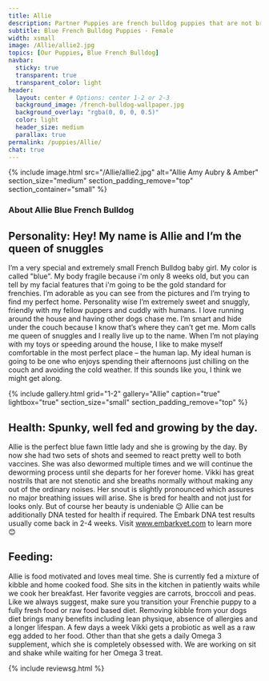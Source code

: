 ```yaml
---
title: Allie
description: Partner Puppies are french bulldog puppies that are not bred by us, but instead by a partner breeder. Partner Puppies are covered by Ethical Frenchie's Health Gaurantee, and are thoroughly investigated and inspected before being listed on our site.
subtitle: Blue French Bulldog Puppies - Female
width: xsmall
image: /Allie/allie2.jpg
topics: [Our Puppies, Blue French Bulldog]
navbar:
  sticky: true
  transparent: true
  transparent_color: light
header:
  layout: center # Options: center 1-2 or 2-3
  background_image: /french-bulldog-wallpaper.jpg
  background_overlay: "rgba(0, 0, 0, 0.5)"
  color: light
  header_size: medium
  parallax: true
permalink: /puppies/Allie/
chat: true
---
```


{% include image.html 
	src="/Allie/allie2.jpg"
  alt="Allie Amy Aubry & Amber"
  section_size="medium"
  section_padding_remove="top"
  section_container="small"
%}

### About Allie Blue French Bulldog
## Personality: Hey! My name is Allie and I’m the queen of snuggles
I’m a very special and extremely small French Bulldog baby girl. My color is called "blue". My body fragile because i'm only 8 weeks old, but you can tell by my facial features that i'm going to be the gold standard for frenchies. I’m adorable as you can see from the pictures and I’m trying to find my perfect home. Personality wise I’m extremely sweet and snuggly, friendly with my fellow puppers and cuddly with humans. I love running around the house and having other dogs chase me. I’m smart and hide under the couch because I know that’s where they can’t get me. 
Mom calls me queen of snuggles and I really live up to the name. When I’m not playing with my toys or speeding around the house, I like to make myself comfortable in the most perfect place – the human lap. My ideal human is going to be one who enjoys spending their afternoons just chilling on the couch and avoiding the cold weather. If this sounds like you, I think we might get along. 

{% include gallery.html 
	grid="1-2"
	gallery="Allie"
	caption="true"
	lightbox="true"
  section_size="small"
  section_padding_remove="top"
%}
## Health: Spunky, well fed and growing by the day. 
Allie is the perfect blue fawn little lady and she is growing by the day. By now she had two sets of shots and seemed to react pretty well to both vaccines. She was also dewormed multiple times and we will continue the deworming process until she departs for her forever home. 
Vikki has great nostrils that are not stenotic and she breaths normally without making any out of the ordinary noises. Her snout is slightly pronounced which assures no major breathing issues will arise. She is bred for health and not just for looks only. But of course her beauty is undeniable 😉 
Allie can be additionally DNA tested for health if required. The Embark DNA test results usually come back in 2-4 weeks. Visit www.embarkvet.com to learn more 😊 

## Feeding:
Allie is food motivated and loves meal time. She is currently fed a mixture of kibble and home cooked food. She sits in the kitchen in patiently waits while we cook her breakfast. Her favorite veggies are carrots, broccoli and peas. Like we always suggest, make sure you transition your Frenchie puppy to a fully fresh food or raw food based diet. Removing kibble from your dogs diet brings many benefits including lean physique, absence of allergies and a longer lifespan. 
A few days a week Vikki gets a probiotic as well as a raw egg added to her food. Other than that she gets a daily Omega 3 supplement, which she is completely obsessed with. We are working on sit and shake while waiting for her Omega 3 treat. 



{% include reviewsg.html %}